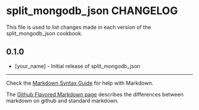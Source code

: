 # split_mongodb_json CHANGELOG

This file is used to list changes made in each version of the split_mongodb_json cookbook.

## 0.1.0
- [your_name] - Initial release of split_mongodb_json

- - -
Check the [Markdown Syntax Guide](http://daringfireball.net/projects/markdown/syntax) for help with Markdown.

The [Github Flavored Markdown page](http://github.github.com/github-flavored-markdown/) describes the differences between markdown on github and standard markdown.
